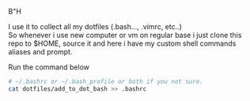 B"H

I use it to collect all my dotfiles (.bash..., .vimrc, etc..) <br>
So whenever i use new computer or vm on regular base i just clone this repo to $HOME, source it and here i have my custom shell commands aliases and prompt.

Run the command below 
```bash
# ~/.bashrc or ~/.bash_profile or both if you not sure.
cat dotfiles/add_to_dot_bash >> .bashrc
```
